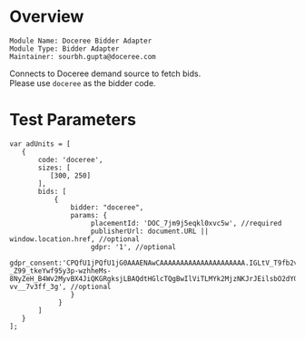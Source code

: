 # Overview

```
Module Name: Doceree Bidder Adapter
Module Type: Bidder Adapter
Maintainer: sourbh.gupta@doceree.com
```

<!-- # Description -->
Connects to Doceree demand source to fetch bids.  
Please use ```doceree``` as the bidder code. 


# Test Parameters
```
var adUnits = [
   {
       code: 'doceree',
       sizes: [
          [300, 250]
       ],
       bids: [
           {
               bidder: "doceree",
               params: {
                    placementId: 'DOC_7jm9j5eqkl0xvc5w', //required
                    publisherUrl: document.URL || window.location.href, //optional
                    gdpr: '1', //optional
                    gdpr_consent:'CPQfU1jPQfU1jG0AAAENAwCAAAAAAAAAAAAAAAAAAAAA.IGLtV_T9fb2vj-_Z99_tkeYwf95y3p-wzhheMs-8NyZeH_B4Wv2MyvBX4JiQKGRgksjLBAQdtHGlcTQgBwIlViTLMYk2MjzNKJrJEilsbO2dYGD9Pn8HT3ZCY70-vv__7v3ff_3g', //optional
               }
            }
       ]
   }
];
```
